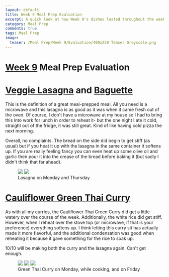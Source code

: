 ```yaml
---
layout: default
title: Week 9 Meal Prep Evaluation
excerpt: A quick look at how Week 9's dishes lasted throughout the week
category: Meal Prep
comments: true
tags: Meal Prep
image:
  teaser: /Meal Prep/Week 9/Evaluation/400x250 Teaser Greyscale.png
---
```

# [Week 9](http://underwriteyourlife.com/meal%20prep/Week-9/) Meal Prep Evaluation

# [Veggie Lasagna](http://underwriteyourlife.com/recipe/Veggie-Lasagna/) and [Baguette](http://underwriteyourlife.com/recipe/Baguettes/)

This is the definition of a great meal-prepped meal. All you need is a microwave and this lasagna is as good as it was when it came fresh out of the oven. Of course, I don't have a microwave at my house so I had to bring this into work for lunch in order to reheat it- but the one night I ate it cold, straight out of the fridge, it was still great. Kind of like having cold pizza the next morning. 

Overall, no complaints. The bread on the side did begin to get stiff (as usual) but if you heat it up with the lasagna in the same container it softens up. If you are really feeling fancy you can even heat up some olive oil and garlic then pour it into the crease of the bread before baking it (but sadly I didn't think that far ahead). 

<figure class="half">
  <img src="{{ site.url }}/images/Meal Prep/Week 9/Evaluation/2 Lasagna.jpg">
  <img src="{{ site.url }}/images/Meal Prep/Week 9/Evaluation/2.5 Lasagna.jpg">
	<figcaption> Lasagna on Monday and Thursday </figcaption>
</figure>

# [Cauliflower Green Thai Curry](http://underwriteyourlife.com/recipe/Cauliflower-Green-Thai-Curry/) 

As with all my curries, the Cauliflower Thai Green Curry did get a little watery over the course of the week. Additionally, the white rice did get stiff. However, when I reheat over the stove top (or microwave, if that is your preference) everything softens up. I think letting this curry sit has actually made it more flavorful, and the additional condensation was good when reheating it because it gave something for the rice to soak up.

10/10 will be making both the curry and the lasagna again. Can't get enough. 

<figure class="third">
  <img src="{{ site.url }}/images/Meal Prep/Week 9/Evaluation/1 Monday.jpg">
  <img src="{{ site.url }}/images/Meal Prep/Week 9/Evaluation/1.5 Cooking.jpg">
  <img src="{{ site.url }}/images/Meal Prep/Week 9/Evaluation/1.7 Friday.jpg">
	<figcaption> Green Thai Curry on Monday, while cooking, and on Friday </figcaption>
</figure>
